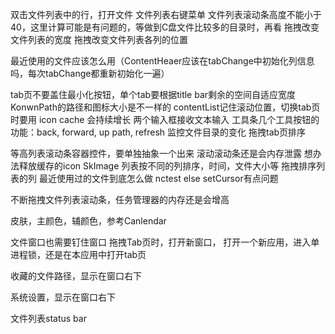 双击文件列表中的行，打开文件
文件列表右键菜单
文件列表滚动条高度不能小于40，这里计算可能是有问题的，等做到C盘文件比较多的目录时，再看
拖拽改变文件列表的宽度
拖拽改变文件列表各列的位置

最近使用的文件应该怎么用（ContentHeaer应该在tabChange中初始化列信息吗，每次tabChange都重新初始化一遍）

tab页不要盖住最小化按钮，单个tab要根据title bar剩余的空间自适应宽度
KonwnPath的路径和图标大小是不一样的
contentList记住滚动位置，切换tab页时要用
icon cache 会持续增长
两个输入框接收文本输入
工具条几个工具按钮的功能：back, forward, up path, refresh
监控文件目录的变化
拖拽tab页排序

等高列表滚动条容器控件，要单独抽象一个出来
滚动滚动条还是会内存泄露
想办法释放缓存的icon SkImage
列表按不同的列排序，时间，文件大小等
拖拽排序列表的列
最近使用过的文件到底怎么做
nctest else setCursor有点问题

不断拖拽文件列表滚动条，任务管理器的内存还是会增高


皮肤，主颜色，辅颜色，参考Canlendar

文件窗口也需要钉住窗口
拖拽Tab页时，打开新窗口，
打开一个新应用，进入单进程锁，还是在本应用中打开tab页

收藏的文件路径，显示在窗口右下

系统设置，显示在窗口右下

文件列表status bar